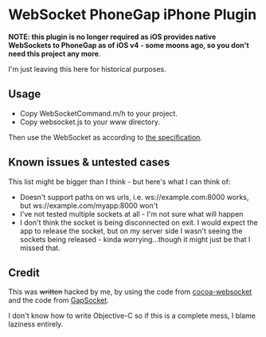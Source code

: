 # WebSocket PhoneGap iPhone Plugin

**NOTE: this plugin is no longer required as iOS provides native WebSockets to PhoneGap as of iOS v4 - some moons ago, so you don't need this project any more**.

I'm just leaving this here for historical purposes.

## Usage

* Copy WebSocketCommand.m/h to your project.
* Copy websocket.js to your www directory.

Then use the WebSocket as according to [the specification](http://dev.w3.org/html5/websockets/).

## Known issues & untested cases

This list might be bigger than I think - but here's what I can think of:

- Doesn't support paths on ws urls, i.e. ws://example.com:8000 works, but ws://example.com/myapp:8000 won't
- I've not tested multiple sockets at all - I'm not sure what will happen
- I don't think the socket is being disconnected on exit. I would expect the app to release the socket, but on my server side I wasn't seeing the sockets being released - kinda worrying...though it might just be that I missed that.

## Credit

This was <del>written</del> hacked by me, by using the code from [cocoa-websocket](http://github.com/erichocean/cocoa-websocket) and the code from [GapSocket](http://github.com/purplecabbage/PhoneGap-Plugins/tree/master/GapSocket/).

I don't know how to write Objective-C so if this is a complete mess, I blame laziness entirely.
